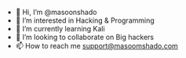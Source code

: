 - 👋 Hi, I’m @masoonshado
- 👀 I’m interested in Hacking & Programming 
- 🌱 I’m currently learning Kali
- 💞️ I’m looking to collaborate on Big hackers
- 📫 How to reach me support@masoomshado.com

<!---
I-am-shado/I-am-shado is a ✨ special ✨ repository because its `README.md` (this file) appears on your GitHub profile.
You can click the Preview link to take a look at your changes.
--->
